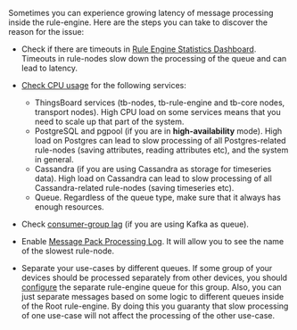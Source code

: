 Sometimes you can experience growing latency of message processing inside the rule-engine. Here are the steps you can take to discover the reason for the issue:
- Check if there are timeouts in [Rule Engine Statistics Dashboard](#rule-engine-statistics-dashboard). Timeouts in rule-nodes slow down the processing of the queue and can lead to latency.

- [Check CPU usage](#cpumemory-usage) for the following services:
    - ThingsBoard services (tb-nodes, tb-rule-engine and tb-core nodes, transport nodes). High CPU load on some services means that you need to scale up that part of the system.
    - PostgreSQL and pgpool (if you are in <b>high-availability</b> mode). High load on Postgres can lead to slow processing of all Postgres-related rule-nodes (saving attributes, reading attributes etc), and the system in general.
    - Cassandra (if you are using Cassandra as storage for timeseries data). High load on Cassandra can lead to slow processing of all Cassandra-related rule-nodes (saving timeseries etc).
    - Queue. Regardless of the queue type, make sure that it always has enough resources.

- Check [consumer-group lag](#consumer-group-message-lag-for-kafka-queue) (if you are using Kafka as queue).

- Enable [Message Pack Processing Log](#message-pack-processing-log). It will allow you to see the name of the slowest rule-node.

- Separate your use-cases by different queues. If some group of your devices should be processed separately from other devices, you should [configure](/docs/user-guide/device-profiles/#queue-name) the separate rule-engine queue for this group. Also, you can just separate messages based on some logic to different queues inside of the Root rule-engine. By doing this you guaranty that slow processing of one use-case will not affect the processing of the other use-case.

